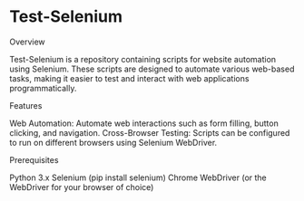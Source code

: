 # Test-Selenium

Overview

Test-Selenium is a repository containing scripts for website automation using Selenium. These scripts are designed to automate various web-based tasks, making it easier to test and interact with web applications programmatically.

Features

Web Automation: Automate web interactions such as form filling, button clicking, and navigation.
Cross-Browser Testing: Scripts can be configured to run on different browsers using Selenium WebDriver.

Prerequisites

Python 3.x
Selenium (pip install selenium)
Chrome WebDriver (or the WebDriver for your browser of choice)